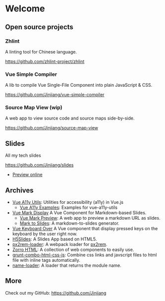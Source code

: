 # Welcome

## Open source projects

### Zhlint

A linting tool for Chinese language.

https://github.com/zhlint-project/zhlint

### Vue Simple Compiler

A lib to compile Vue Single-File Component into plain JavaScript & CSS.

https://github.com/Jinjiang/vue-simple-compiler

### Source Map View (wip)

A web app to view source code and source maps side-by-side.

https://github.com/Jinjiang/source-map-view

## Slides

All my tech slides

https://github.com/Jinjiang/slides

- [Preview online](https://jinjiang.dev/slides/)

## Archives

- [Vue A11y Utils](https://github.com/Jinjiang/vue-a11y-utils): Utilities for accessibility (a11y) in Vue.js
  - [Vue A11y Examples](https://github.com/Jinjiang/vue-a11y-examples): Examples for vue-a11y-utils
- [Vue Mark Display](https://github.com/Jinjiang/vue-mark-display) A Vue Component for Markdown-based Slides.
  - [Vue Mark Preview](https://github.com/Jinjiang/vue-mark-preview): A web app to preview a markdown URL as slides.
  - [Mark to Slides](https://github.com/Jinjiang/mark2slides): A markdown-to-slides generator.
- [Vue Keyboard Over](https://github.com/Jinjiang/vue-keyboard-over) A Vue component that display pressed keys on the keyboard by the user right now.
- [H5Slides](https://github.com/Jinjiang/h5slides): A Slides App based on HTML5.
- [px2rem-loader](https://github.com/Jinjiang/px2rem-loader): A webpack loader for [px2rem](https://github.com/songsiqi/px2rem).
- [Zorro HTML](https://github.com/zorro-html): A collection of web components to easily use.
- [grunt-combo-html-css-js](https://github.com/Jinjiang/grunt-combo-html-css-js): Combine css links and javscript files to html file with inline tags automatically.
- [name-loader](https://github.com/Jinjiang/name-loader): A loader that returns the module name.

## More

Check out my GitHub: https://github.com/Jinjiang
